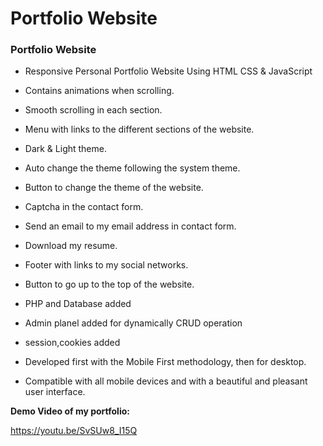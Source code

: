 # Portfolio Website


### Portfolio Website

- Responsive Personal Portfolio Website Using HTML CSS & JavaScript
- Contains animations when scrolling.
- Smooth scrolling in each section.
- Menu with links to the different sections of the website.
- Dark & Light theme.
- Auto change the theme following the system theme.
- Button to change the theme of the website.
- Captcha in the contact form.
- Send an email to my email address in contact form.
- Download my resume.
- Footer with links to my social networks.
- Button to go up to the top of the website.
- PHP and Database added
- Admin planel added for dynamically CRUD operation
- session,cookies added

- Developed first with the Mobile First methodology, then for desktop.
- Compatible with all mobile devices and with a beautiful and pleasant user interface.

**Demo Video of my portfolio:**

https://youtu.be/SvSUw8_I15Q
